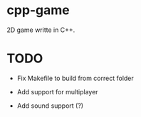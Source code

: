 # cpp-game

2D game writte in C++.

# TODO

* Fix Makefile to build from correct folder

* Add support for multiplayer
* Add sound support (?)
